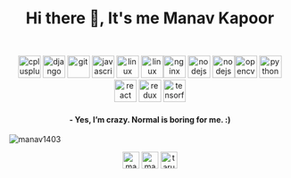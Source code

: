<h1 align="center">Hi there 👋, It's me Manav Kapoor</h1>
<br>

<p align="center"><img src="https://devicons.github.io/devicon/devicon.git/icons/cplusplus/cplusplus-original.svg" alt="cplusplus" width="40" height="40"/> <img src="https://devicons.github.io/devicon/devicon.git/icons/django/django-original.svg" alt="django" width="40" height="40"/>  <img src="https://www.vectorlogo.zone/logos/git-scm/git-scm-icon.svg" alt="git" width="40" height="40"/> <img src="https://devicons.github.io/devicon/devicon.git/icons/javascript/javascript-original.svg" alt="javascript" width="40" height="40"/> <img src="https://devicons.github.io/devicon/devicon.git/icons/linux/linux-original.svg" alt="linux" width="40" height="40"/>
   <img src="https://devicons.github.io/devicon/devicon.git/icons/docker/docker-original.svg" alt="linux" width="40" height="40"/><img src="https://devicons.github.io/devicon/devicon.git/icons/nginx/nginx-original.svg" alt="nginx" width="40" height="40"/> <img src="https://devicons.github.io/devicon/devicon.git/icons/nodejs/nodejs-original-wordmark.svg" alt="nodejs" width="40" height="40"/>
  <img src="https://devicons.github.io/devicon/devicon.git/icons/amazonwebservices/amazonwebservices-original-wordmark.svg" alt="nodejs" width="40" height="40"/><img src="https://devicons.github.io/devicon/devicon.git/icons/flutter/flutter-original.svg" alt="opencv" width="40" height="40"/> <img src="https://devicons.github.io/devicon/devicon.git/icons/python/python-original.svg" alt="python" width="40" height="40"/> <img src="https://devicons.github.io/devicon/devicon.git/icons/react/react-original-wordmark.svg" alt="react" width="40" height="40"/> <img src="https://devicons.github.io/devicon/devicon.git/icons/vuejs/vuejs-original.svg" alt="redux" width="40" height="40"/> <img src="https://www.vectorlogo.zone/logos/tensorflow/tensorflow-icon.svg" alt="tensorflow" width="40" height="40"/>
</p>
<h4 align="center">
- Yes, I’m crazy. Normal is boring for me. :)
</h4>
<img align="center" src="https://github-readme-stats.vercel.app/api?username=manav1403&show_icons=true" alt="manav1403" />
<br>
<p align="center">
<a href="https://www.linkedin.com/in/manav-kapoor-14a14018a" target="blank"><img align="center" src="https://cdn.jsdelivr.net/npm/simple-icons@3.0.1/icons/linkedin.svg" alt="manav-kapoor-14a14018a" height="30" width="30" /></a>
<a href="https://www.facebook.com/manav.kapoor.566" target="blank"><img align="center" src="https://cdn.jsdelivr.net/npm/simple-icons@3.0.1/icons/facebook.svg" alt="manav.kapoor.566" height="30" width="30" /></a>
<a href="https://www.instagram.com/manav__1403" target="blank"><img align="center" src="https://cdn.jsdelivr.net/npm/simple-icons@3.0.1/icons/instagram.svg" alt="taru_122" height="30" width="30" /></a>
</p>


<!--
**manav1403/manav1403** is a ✨ _special_ ✨ repository because its `README.md` (this file) appears on your GitHub profile.

Here are some ideas to get you started:

- 🔭 I’m currently working on ...
- 🌱 I’m currently learning ...
- 👯 I’m looking to collaborate on ...
- 🤔 I’m looking for help with ...
- 💬 Ask me about ...
- 📫 How to reach me: ...
- 😄 Pronouns: ...
- ⚡ Fun fact: ...
-->
